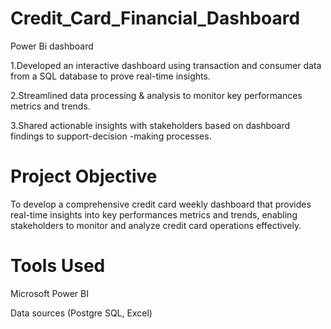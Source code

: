 # Credit_Card_Financial_Dashboard
Power Bi dashboard

1.Developed an interactive dashboard using transaction and consumer data from a SQL database to prove real-time insights.

2.Streamlined data processing & analysis to monitor key performances metrics and trends.

3.Shared actionable insights with stakeholders based on dashboard findings to support-decision -making processes.

# Project Objective
To develop a comprehensive credit card weekly dashboard that provides real-time insights into key performances metrics and trends, enabling stakeholders to monitor and analyze credit card operations effectively.

# Tools Used
Microsoft Power BI

Data sources (Postgre SQL, Excel)
